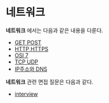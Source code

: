 # 네트워크

**네트워크** 에서는 다음과 같은 내용을 다룬다.

* [GET POST](./GET_POST/README.md)
* [HTTP HTTPS](./HTTP_HTTPS/README.md)
* [OSI 7](./OSI-7/README.md)
* [TCP UDP](./TCP_UDP/README.md)
* [IP주소와 DNS](./IP_DNS/README.md)



**네트워크** 관련 면접 질문은 다음과 같다.

* [interview](./interview/README.md)